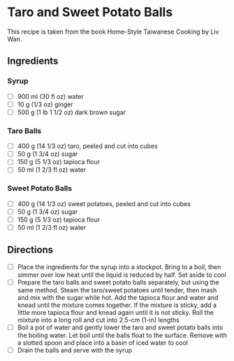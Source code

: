 # Taro and Sweet Potato Balls

This recipe is taken from the book Home-Style Taiwanese Cooking by Liv Wan.

## Ingredients

### Syrup

- [ ] 900 ml (30 fl oz) water
- [ ] 10 g (1/3 oz) ginger
- [ ] 500 g (1 lb 1 1/2 oz) dark brown sugar

### Taro Balls

- [ ] 400 g (14 1/3 oz) taro, peeled and cut into cubes
- [ ] 50 g (1 3/4 oz) sugar
- [ ] 150 g (5 1/3 oz) tapioca flour
- [ ] 50 ml (1 2/3 fl oz) water

### Sweet Potato Balls

- [ ] 400 g (14 1/3 oz) sweet potatoes, peeled and cut into cubes
- [ ] 50 g (1 3/4 oz) sugar
- [ ] 150 g (5 1/3 oz) tapioca flour
- [ ] 50 ml (1 2/3 fl oz) water

## Directions

- [ ] Place the ingredients for the syrup into a stockpot. Bring to a boil, then simmer over low heat until the liquid is reduced by half. Set aside to cool
- [ ] Prepare the taro balls and sweet potato balls separately, but using the same method. Steam the taro/sweet potatoes until tender, then mash and mix with the sugar while hot. Add the tapioca flour and water and knead until the mixture comes together. If the mixture is sticky, add a little more tapioca flour and knead again until it is not sticky. Roll the mixture into a long roll and cut into 2.5-cm (1-in) lengths
- [ ] Boil a pot of water and gently lower the taro and sweet potato balls into the boiling water. Let boil until the balls float to the surface. Remove with a slotted spoon and place into a basin of iced water to cool
- [ ] Drain the balls and serve with the syrup
